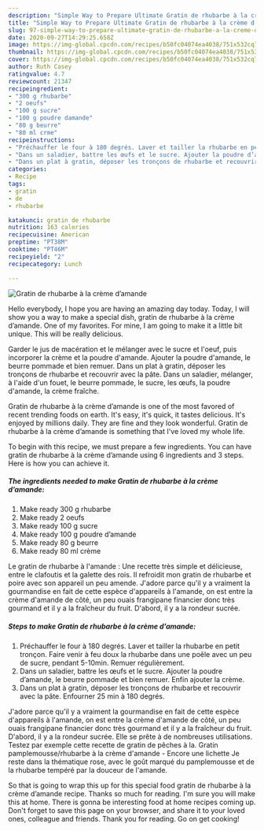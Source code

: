 ```yaml
---
description: "Simple Way to Prepare Ultimate Gratin de rhubarbe à la crème d’amande"
title: "Simple Way to Prepare Ultimate Gratin de rhubarbe à la crème d’amande"
slug: 97-simple-way-to-prepare-ultimate-gratin-de-rhubarbe-a-la-creme-damande
date: 2020-09-27T14:29:25.658Z
image: https://img-global.cpcdn.com/recipes/b50fc04074ea4038/751x532cq70/gratin-de-rhubarbe-a-la-creme-damande-photo-principale-de-la-recette.jpg
thumbnail: https://img-global.cpcdn.com/recipes/b50fc04074ea4038/751x532cq70/gratin-de-rhubarbe-a-la-creme-damande-photo-principale-de-la-recette.jpg
cover: https://img-global.cpcdn.com/recipes/b50fc04074ea4038/751x532cq70/gratin-de-rhubarbe-a-la-creme-damande-photo-principale-de-la-recette.jpg
author: Ruth Casey
ratingvalue: 4.7
reviewcount: 21347
recipeingredient:
- "300 g rhubarbe"
- "2 oeufs"
- "100 g sucre"
- "100 g poudre damande"
- "80 g beurre"
- "80 ml crme"
recipeinstructions:
- "Préchauffer le four à 180 degrés. Laver et tailler la rhubarbe en petit tronçon. Faire venir à feu doux la rhubarbe dans une poêle avec un peu de sucre, pendant 5-10min. Remuer régulièrement."
- "Dans un saladier, battre les œufs et le sucre. Ajouter la poudre d’amande, le beurre pommade et bien remuer. Enfin ajouter la crème."
- "Dans un plat à gratin, déposer les tronçons de rhubarbe et recouvrir avec la pâte. Enfourner 25 min à 180 degrés."
categories:
- Recipe
tags:
- gratin
- de
- rhubarbe

katakunci: gratin de rhubarbe 
nutrition: 163 calories
recipecuisine: American
preptime: "PT38M"
cooktime: "PT46M"
recipeyield: "2"
recipecategory: Lunch

---
```



![Gratin de rhubarbe à la crème d’amande](https://img-global.cpcdn.com/recipes/b50fc04074ea4038/751x532cq70/gratin-de-rhubarbe-a-la-creme-damande-photo-principale-de-la-recette.jpg)

Hello everybody, I hope you are having an amazing day today. Today, I will show you a way to make a special dish, gratin de rhubarbe à la crème d’amande. One of my favorites. For mine, I am going to make it a little bit unique. This will be really delicious.

Garder le jus de macération et le mélanger avec le sucre et l&#39;oeuf, puis incorporer la crème et la poudre d&#39;amande. Ajouter la poudre d&#39;amande, le beurre pommade et bien remuer. Dans un plat à gratin, déposer les tronçons de rhubarbe et recouvrir avec la pâte. Dans un saladier, mélanger, à l&#39;aide d&#39;un fouet, le beurre pommade, le sucre, les œufs, la poudre d&#39;amande, la crème fraîche.

Gratin de rhubarbe à la crème d’amande is one of the most favored of recent trending foods on earth. It's easy, it's quick, it tastes delicious. It's enjoyed by millions daily. They are fine and they look wonderful. Gratin de rhubarbe à la crème d’amande is something that I've loved my whole life.


To begin with this recipe, we must prepare a few ingredients. You can have gratin de rhubarbe à la crème d’amande using 6 ingredients and 3 steps. Here is how you can achieve it.

<!--inarticleads1-->

##### The ingredients needed to make Gratin de rhubarbe à la crème d’amande:

1. Make ready 300 g rhubarbe
1. Make ready 2 oeufs
1. Make ready 100 g sucre
1. Make ready 100 g poudre d’amande
1. Make ready 80 g beurre
1. Make ready 80 ml crème


Le gratin de rhubarbe à l&#39;amande : Une recette très simple et délicieuse, entre le clafoutis et la galette des rois. Il refroidit mon gratin de rhubarbe et poire avec son appareil un peu amende. J&#39;adore parce qu&#39;il y a vraiment la gourmandise en fait de cette espèce d&#39;appareils à l&#39;amande, on est entre la crème d&#39;amande de côté, un peu ouais frangipane financier donc très gourmand et il y a la fraîcheur du fruit. D&#39;abord, il y a la rondeur sucrée. 

<!--inarticleads2-->

##### Steps to make Gratin de rhubarbe à la crème d’amande:

1. Préchauffer le four à 180 degrés. Laver et tailler la rhubarbe en petit tronçon. Faire venir à feu doux la rhubarbe dans une poêle avec un peu de sucre, pendant 5-10min. Remuer régulièrement.
1. Dans un saladier, battre les œufs et le sucre. Ajouter la poudre d’amande, le beurre pommade et bien remuer. Enfin ajouter la crème.
1. Dans un plat à gratin, déposer les tronçons de rhubarbe et recouvrir avec la pâte. Enfourner 25 min à 180 degrés.


J&#39;adore parce qu&#39;il y a vraiment la gourmandise en fait de cette espèce d&#39;appareils à l&#39;amande, on est entre la crème d&#39;amande de côté, un peu ouais frangipane financier donc très gourmand et il y a la fraîcheur du fruit. D&#39;abord, il y a la rondeur sucrée. Elle se prête à de nombreuses utilisations. Testez par exemple cette recette de gratin de pêches à la. Gratin pamplemousse/rhubarbe à la crème d&#39;amande - Encore une lichette Je reste dans la thématique rose, avec le goût marqué du pamplemousse et de la rhubarbe tempéré par la douceur de l&#39;amande. 

So that is going to wrap this up for this special food gratin de rhubarbe à la crème d’amande recipe. Thanks so much for reading. I'm sure you will make this at home. There is gonna be interesting food at home recipes coming up. Don't forget to save this page on your browser, and share it to your loved ones, colleague and friends. Thank you for reading. Go on get cooking!
